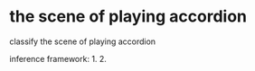 # the scene of playing accordion
classify the scene of playing accordion

inference framework:
 1.
 2.
